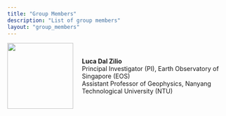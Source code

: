 ```yaml
---
title: "Group Members"
description: "List of group members"
layout: "group_members"
---
```


<div style="display: flex; align-items: center;">
  <img src="http://computational-geophysics-lab.github.io/public/luca_dal_zilio.png" style="width:150px; margin-right: 20px;">
  <div>
    <strong>Luca Dal Zilio</strong><br>
    Principal Investigator (PI), Earth Observatory of Singapore (EOS)<br>
    Assistant Professor of Geophysics, Nanyang Technological University (NTU)
  </div>
</div>